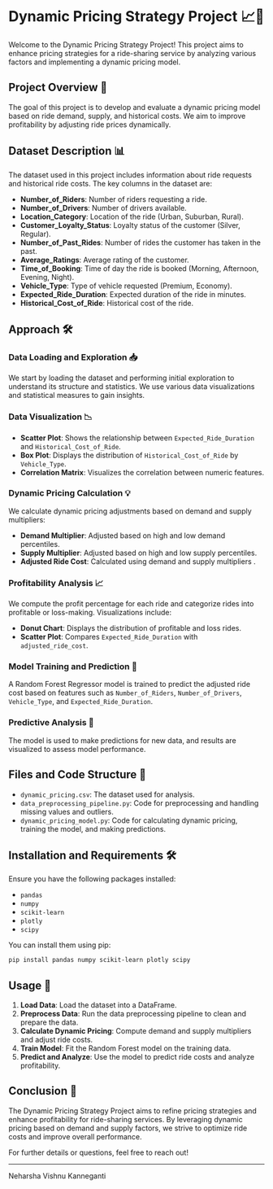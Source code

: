 # Dynamic Pricing Strategy Project 📈🚗

Welcome to the Dynamic Pricing Strategy Project! This project aims to enhance pricing strategies for a ride-sharing service by analyzing various factors and implementing a dynamic pricing model.

## Project Overview 🎯

The goal of this project is to develop and evaluate a dynamic pricing model based on ride demand, supply, and historical costs. We aim to improve profitability by adjusting ride prices dynamically.

## Dataset Description 📊

The dataset used in this project includes information about ride requests and historical ride costs. The key columns in the dataset are:

- **Number_of_Riders**: Number of riders requesting a ride.
- **Number_of_Drivers**: Number of drivers available.
- **Location_Category**: Location of the ride (Urban, Suburban, Rural).
- **Customer_Loyalty_Status**: Loyalty status of the customer (Silver, Regular).
- **Number_of_Past_Rides**: Number of rides the customer has taken in the past.
- **Average_Ratings**: Average rating of the customer.
- **Time_of_Booking**: Time of day the ride is booked (Morning, Afternoon, Evening, Night).
- **Vehicle_Type**: Type of vehicle requested (Premium, Economy).
- **Expected_Ride_Duration**: Expected duration of the ride in minutes.
- **Historical_Cost_of_Ride**: Historical cost of the ride.

## Approach 🛠️

### Data Loading and Exploration 📥

We start by loading the dataset and performing initial exploration to understand its structure and statistics. We use various data visualizations and statistical measures to gain insights.

### Data Visualization 📉

- **Scatter Plot**: Shows the relationship between `Expected_Ride_Duration` and `Historical_Cost_of_Ride`.
- **Box Plot**: Displays the distribution of `Historical_Cost_of_Ride` by `Vehicle_Type`.
- **Correlation Matrix**: Visualizes the correlation between numeric features.

### Dynamic Pricing Calculation 💡

We calculate dynamic pricing adjustments based on demand and supply multipliers:

- **Demand Multiplier**: Adjusted based on high and low demand percentiles.
- **Supply Multiplier**: Adjusted based on high and low supply percentiles.
- **Adjusted Ride Cost**: Calculated using demand and supply multipliers .

### Profitability Analysis 📈

We compute the profit percentage for each ride and categorize rides into profitable or loss-making. Visualizations include:

- **Donut Chart**: Displays the distribution of profitable and loss rides.
- **Scatter Plot**: Compares `Expected_Ride_Duration` with `adjusted_ride_cost`.

### Model Training and Prediction 🤖

A Random Forest Regressor model is trained to predict the adjusted ride cost based on features such as `Number_of_Riders`, `Number_of_Drivers`, `Vehicle_Type`, and `Expected_Ride_Duration`.

### Predictive Analysis 🔮

The model is used to make predictions for new data, and results are visualized to assess model performance.

## Files and Code Structure 📁

- `dynamic_pricing.csv`: The dataset used for analysis.
- `data_preprocessing_pipeline.py`: Code for preprocessing and handling missing values and outliers.
- `dynamic_pricing_model.py`: Code for calculating dynamic pricing, training the model, and making predictions.

## Installation and Requirements 🛠️

Ensure you have the following packages installed:

- `pandas`
- `numpy`
- `scikit-learn`
- `plotly`
- `scipy`

You can install them using pip:

```bash
pip install pandas numpy scikit-learn plotly scipy
```

## Usage 🚀

1. **Load Data**: Load the dataset into a DataFrame.
2. **Preprocess Data**: Run the data preprocessing pipeline to clean and prepare the data.
3. **Calculate Dynamic Pricing**: Compute demand and supply multipliers and adjust ride costs.
4. **Train Model**: Fit the Random Forest model on the training data.
5. **Predict and Analyze**: Use the model to predict ride costs and analyze profitability.

## Conclusion 🎉

The Dynamic Pricing Strategy Project aims to refine pricing strategies and enhance profitability for ride-sharing services. By leveraging dynamic pricing based on demand and supply factors, we strive to optimize ride costs and improve overall performance.

For further details or questions, feel free to reach out!

---

Neharsha Vishnu Kanneganti
